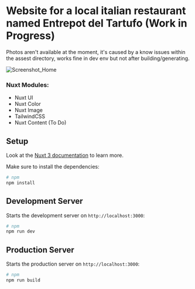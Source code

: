 # Website for a local italian restaurant named Entrepot del Tartufo (Work in Progress)

Photos aren't available at the moment, it's caused by a know issues within the assest directory, works fine in dev env but not after building/generating.

![Screenshot_Home](https://github.com/BeraSenol/Website-Entrepot-Del-Tartufo/blob/807f8f06560b98ceebedbe6f2ffa219f1909eb12/readme/screenshot_home.png)

### Nuxt Modules:

- Nuxt UI
- Nuxt Color
- Nuxt Image
- TailwindCSS
- Nuxt Content (To Do)

## Setup

Look at the [Nuxt 3 documentation](https://nuxt.com/docs/getting-started/introduction) to learn more.

Make sure to install the dependencies:

```bash
# npm
npm install
```

## Development Server

Starts the development server on `http://localhost:3000`:

```bash
# npm
npm run dev
```

## Production Server

Starts the production server on `http://localhost:3000`:

```bash
# npm
npm run build
```
